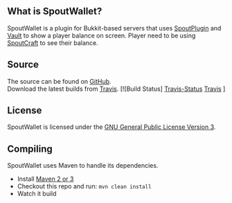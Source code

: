 What is SpoutWallet?
--------------------
SpoutWallet is a plugin for Bukkit-based servers that uses [SpoutPlugin] and [Vault] to show a player balance on screen.
Player need to be using [SpoutCraft] to see their balance.

Source
------
The source can be found on [GitHub].  
Download the latest builds from [Travis].  [![Build Status] [Travis-Status] [Travis] ]

License
-------
SpoutWallet is licensed under the [GNU General Public License Version 3][License].

Compiling
---------
SpoutWallet uses Maven to handle its dependencies.

* Install [Maven 2 or 3](http://maven.apache.org/download.html)  
* Checkout this repo and run: `mvn clean install`
* Watch it build

[SpoutPlugin]: https://github.com/SpoutDev/SpoutPlugin/
[SpoutCraft]: https://github.com/SpoutDev/SpoutCraft/
[Vault]: http://dev.bukkit.org/server-mods/vault/
[Github]: https://GitHub.com/Spice-King/SpoutWallet/
[License]: http://www.gnu.org/licenses/gpl.html
[Travis]: http://travis-ci.org/Spice-King/SpoutWallet
[Travis-Status]: https://secure.travis-ci.org/Spice-King/SpoutWallet.png?branch=master